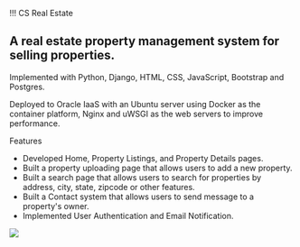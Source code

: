 !!! CS Real Estate 

<h2> A real estate property management system for selling properties. </h2>

Implemented with Python, Django, HTML, CSS, JavaScript, Bootstrap and Postgres.

Deployed to Oracle IaaS with an Ubuntu server using Docker as the container platform, Nginx and uWSGI as the web servers to improve performance.

Features
- Developed Home, Property Listings, and Property Details pages.
- Built a property uploading page that allows users to add a new property.
- Built a search page that allows users to search for properties by address, city, state, zipcode or other features.
- Built a Contact system that allows users to send message to a property's owner.
- Implemented User Authentication and Email Notification.

<img src="real-estate-1.gif" />
